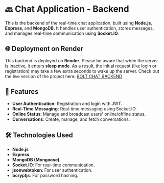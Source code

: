 # 🔙 Chat Application - Backend

This is the backend of the real-time chat application, built using **Node.js**, **Express**, and **MongoDB**. It handles user authentication, stores messages, and manages real-time communication using **Socket.IO**.


## 🌐 Deployment on Render

This backend is deployed on **Render**. Please be aware that when the server is inactive, it enters **sleep mode**. As a result, the initial request (like login or registration) may take a few extra seconds to wake up the server.
Check out the live version of the project here: [BOLT CHAT BACKEND](https://chat-app-backend-q3h4.onrender.com/)

## 🚀 Features

- **User Authentication**: Registration and login with JWT.
- **Real-Time Messaging**: Real-time messaging using Socket.IO.
- **Online Status**: Manage and broadcast users' online/offline status.
- **Conversations**: Create, manage, and fetch conversations.

## 🛠️ Technologies Used

- **Node.js**
- **Express**
- **MongoDB (Mongoose)**
- **Socket.IO**: For real-time communication.
- **jsonwebtoken**: For user authentication.
- **bcryptjs**: For password hashing.
